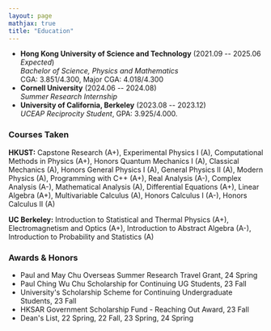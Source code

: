 ```yaml
---
layout: page
mathjax: true
title: "Education"
---
```


* **Hong Kong University of Science and Technology** (2021.09 -- 2025.06 *Expected*)  
  *Bachelor of Science, Physics and Mathematics*        
  CGA: 3.851/4.300, Major CGA: 4.018/4.300       
* **Cornell University** (2024.06 -- 2024.08)           
  *Summer Research Internship*
* **University of California, Berkeley** (2023.08 -- 2023.12)  
  *UCEAP Reciprocity Student*, GPA: 3.925/4.000.

### Courses Taken
**HKUST:** Capstone Research (A+), Experimental Physics I (A), Computational Methods in Physics (A+), Honors Quantum Mechanics I (A), Classical Mechanics (A), Honors General Physics I (A), General Physics II (A), Modern Physics (A), Programming with C++ (A+), Real Analysis (A-), Complex Analysis (A-), Mathematical Analysis (A), Differential Equations (A+), Linear Algebra (A+), Multivariable Calculus (A), Honors Calculus I (A-), Honors Calculus II (A)

**UC Berkeley:** Introduction to Statistical and Thermal Physics (A+), Electromagnetism and Optics (A+), Introduction to Abstract Algebra (A-), Introduction to Probability and Statistics (A)

### Awards & Honors
* Paul and May Chu Overseas Summer Research Travel Grant, 24 Spring
* Paul Ching Wu Chu Scholarship for Continuing UG Students, 23 Fall
* University's Scholarship Scheme for Continuing Undergraduate Students, 23 Fall
* HKSAR Government Scholarship Fund - Reaching Out Award, 23 Fall
* Dean's List, 22 Spring, 22 Fall, 23 Spring, 24 Spring
